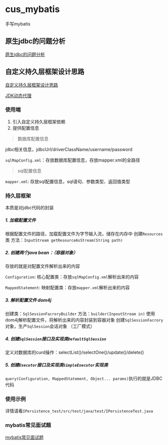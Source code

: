 # cus_mybatis
手写mybatis

## 原生jdbc的问题分析
[原生jdbc的问题分析](doc/images/jdbc.png)

## 自定义持久层框架设计思路

[自定义持久层框架设计思路](doc/images/persistence.png)

[JDK动态代理](doc/images/proxy.png)

### 使用端

1.  引入自定义持久层框架依赖
2.  提供配置信息

> 数据库配置信息

jdbc相关信息，jdbcUrl/driverClassName/username/password

```sqlMapConfig.xml```：存放数据库配置信息，存放mapper.xml的全路径
> sql配置信息

```mapper.xml```: 存放sql配置信息，sql语句、参数类型、返回值类型

### 持久层框架
本质是对jdbc代码的封装
##### 1. 加载配置文件

根据配置文件的路径，加载配置文件为字节输入流，储存在内存中
创建```Resources```类 方法：```InputStream getResourceAsStream(String path)```
##### 2. 创建两个java bean：（容器对象）

存放的就是对配置文件解析出来的内容

```Configuration```: 核心配置类：存放```sqlMapConfig.xml```解析出来的内容

```MappedStatement```: 映射配置类：存放```mapper.xml```解析出来的内容

##### 3. 解析配置文件 dom4j

创建类：```SqlSessionFacroryBuilder``` 方法：```builder(InpoutStream in)```
使用dom4j解析配置文件，将解析出来的内容封装到容器对象
创建```SqlSessionFacrory```对象，生产```SqlSession```会话对象 （工厂模式）

##### 4. 创建```SqlSession```接口及实现类```DefaultSqlSession```

定义对数据库的curd操作：selectList()/selectOne()/update()/delete()

##### 5. 创建```Executor```接口及实现类```SimpleExecutor```实现类

```query(Configuration, MappedStatement, Object... params)```执行的就是JDBC代码

### 使用示例

详情请看```IPersistence_test/src/test/java/test/IPersistenceTest.java```

### mybatis常见面试题

[mybatis常见面试题](doc/mybatis常见面试题.md)